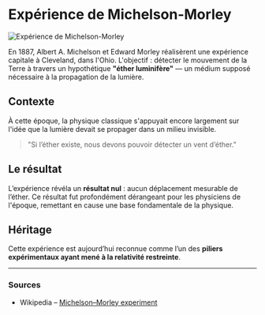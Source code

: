 # Expérience de Michelson-Morley

![Expérience de Michelson-Morley](/images/michelson.jpg)

En 1887, Albert A. Michelson et Edward Morley réalisèrent une expérience capitale à Cleveland, dans l'Ohio. L'objectif : détecter le mouvement de la Terre à travers un hypothétique **"éther luminifère"** — un médium supposé nécessaire à la propagation de la lumière.

## Contexte

À cette époque, la physique classique s'appuyait encore largement sur l'idée que la lumière devait se propager dans un milieu invisible.

> "Si l’éther existe, nous devons pouvoir détecter un vent d’éther."

## Le résultat

L’expérience révéla un **résultat nul** : aucun déplacement mesurable de l’éther. Ce résultat fut profondément dérangeant pour les physiciens de l'époque, remettant en cause une base fondamentale de la physique.

## Héritage

Cette expérience est aujourd’hui reconnue comme l’un des **piliers expérimentaux ayant mené à la relativité restreinte**.

---

### Sources

- Wikipedia – [Michelson–Morley experiment](https://en.wikipedia.org/wiki/Michelson–Morley_experiment)
